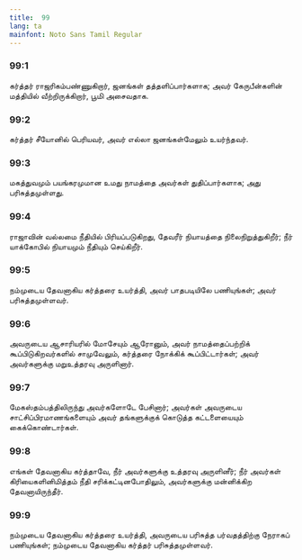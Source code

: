 ```yaml
---
title:  99
lang: ta
mainfont: Noto Sans Tamil Regular
---
```


###  99:1

கர்த்தர் ராஜரிகம்பண்ணுகிறார், ஜனங்கள் தத்தளிப்பார்களாக; அவர் கேருபீன்களின் மத்தியில் வீற்றிருக்கிறார், பூமி அசைவதாக.

###  99:2

கர்த்தர் சீயோனில் பெரியவர், அவர் எல்லா ஜனங்கள்மேலும் உயர்ந்தவர்.

###  99:3

மகத்துவமும் பயங்கரமுமான உமது நாமத்தை அவர்கள் துதிப்பார்களாக; அது பரிசுத்தமுள்ளது.

###  99:4

ராஜாவின் வல்லமை நீதியில் பிரியப்படுகிறது, தேவரீர் நியாயத்தை நிலைநிறுத்துகிறீர்; நீர் யாக்கோபில் நியாயமும் நீதியும் செய்கிறீர்.

###  99:5

நம்முடைய தேவனாகிய கர்த்தரை உயர்த்தி, அவர் பாதபடியிலே பணியுங்கள்; அவர் பரிசுத்தமுள்ளவர்.

###  99:6

அவருடைய ஆசாரியரில் மோசேயும் ஆரோனும், அவர் நாமத்தைப்பற்றிக் கூப்பிடுகிறவர்களில் சாமுவேலும், கர்த்தரை நோக்கிக் கூப்பிட்டார்கள்; அவர் அவர்களுக்கு மறுஉத்தரவு அருளினார்.

###  99:7

மேகஸ்தம்பத்திலிருந்து அவர்களோடே பேசினார்; அவர்கள் அவருடைய சாட்சிப்பிரமாணங்களையும் அவர் தங்களுக்குக் கொடுத்த கட்டளையையும் கைக்கொண்டார்கள்.

###  99:8

எங்கள் தேவனாகிய கர்த்தாவே, நீர் அவர்களுக்கு உத்தரவு அருளினீர்; நீர் அவர்கள் கிரியைகளினிமித்தம் நீதி சரிக்கட்டினபோதிலும், அவர்களுக்கு மன்னிக்கிற தேவனாயிருந்தீர்.

###  99:9

நம்முடைய தேவனாகிய கர்த்தரை உயர்த்தி, அவருடைய பரிசுத்த பர்வதத்திற்கு நேராகப் பணியுங்கள்; நம்முடைய தேவனாகிய கர்த்தர் பரிசுத்தமுள்ளவர்.


